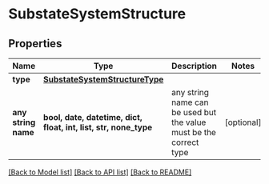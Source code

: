 # SubstateSystemStructure


## Properties
Name | Type | Description | Notes
------------ | ------------- | ------------- | -------------
**type** | [**SubstateSystemStructureType**](SubstateSystemStructureType.md) |  | 
**any string name** | **bool, date, datetime, dict, float, int, list, str, none_type** | any string name can be used but the value must be the correct type | [optional]

[[Back to Model list]](../README.md#documentation-for-models) [[Back to API list]](../README.md#documentation-for-api-endpoints) [[Back to README]](../README.md)


